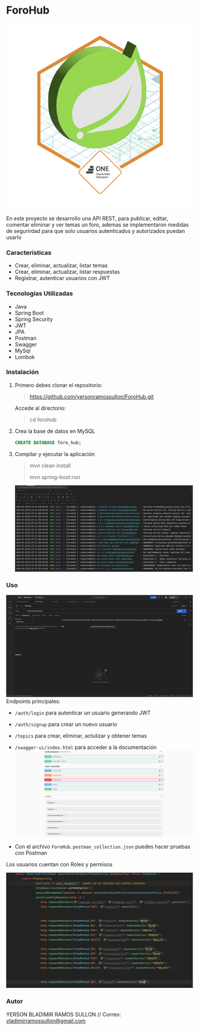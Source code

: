 # ForoHub 
![Badge](Badge-Spring.png)

En este proyecto se desarrollo una API REST, para publicar, editar, comentar
eliminar y ver temas un foro, ademas se implementaron medidas de segurirdad
para que solo usuarios autenticados y autorizados puedan usarlo

### Características

* Crear, eliminar, actualizar, listar temas
* Crear, eliminar, actualizar, listar respuestas
* Registrar, autenticar usuarios con JWT

### Tecnologías Utilizadas

* Java
* Spring Boot
* Spring Security
* JWT
* JPA
* Postman
* Swagger
* MySql
* Lombok

### Instalación

1. Primero debes clonar el repositorio:
    >https://github.com/yersonramossullon/ForoHub.git

    Accede al directorio:
    >cd forohub

2. Crea la base de datos en MySQL
   ```sql
   CREATE DATABASE foro_hub;
   ```
3. Compilar y ejecutar la aplicación
    >mvn clean install
    > 
    >mvn spring-boot:run
    
    ![ejecucion](ejecucion.jpg)

### Uso
![Api](postman.jpg)
Endpoints principales:
* `/auth/login` para autenticar un usuario generando JWT
*  `/auth/signup` para crear un nuevo usuario 
* `/topics` para crear, eliminar, actulizar y obtener temas
* `/swagger-ui/index.html` para acceder a la documentación
  ![swagger](swagger.jpg)


* Con el archivo `ForoHub.postman_collection.json` puedes hacer pruebas con Postman

Los usuarios cuentan con Roles y permisos

![roles y permisos](roles.jpg)

### Autor
YERSON BLADIMIR RAMOS SULLON // Correo: vladimirramossullon@gmail.com



